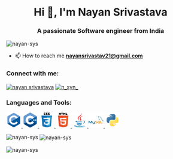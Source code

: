 





<h1 align="center">Hi 👋, I'm Nayan Srivastava</h1>
<h3 align="center">A passionate Software engineer from India</h3>

 

<p align="left"> <img src="https://komarev.com/ghpvc/?username=nayan-sys&label=Profile%20views&color=0e75b6&style=flat" alt="nayan-sys" /> </p>

- 📫 How to reach me **nayansrivastav21@gmail.com**



<h3 align="left">Connect with me:</h3>
<p align="left">
<a href="https://linkedin.com/in/nayan srivastava" target="blank"><img align="center" src="https://raw.githubusercontent.com/rahuldkjain/github-profile-readme-generator/master/src/images/icons/Social/linked-in-alt.svg" alt="nayan srivastava" height="30" width="40" /></a>
<a href="https://instagram.com/n_xyn_" target="blank"><img align="center" src="https://raw.githubusercontent.com/rahuldkjain/github-profile-readme-generator/master/src/images/icons/Social/instagram.svg" alt="n_xyn_" height="30" width="40" /></a>
</p>

<h3 align="left">Languages and Tools:</h3>
<p align="left"> <a href="https://www.cprogramming.com/" target="_blank" rel="noreferrer"> <img src="https://raw.githubusercontent.com/devicons/devicon/master/icons/c/c-original.svg" alt="c" width="40" height="40"/> </a> <a href="https://www.w3schools.com/cpp/" target="_blank" rel="noreferrer"> <img src="https://raw.githubusercontent.com/devicons/devicon/master/icons/cplusplus/cplusplus-original.svg" alt="cplusplus" width="40" height="40"/> </a> <a href="https://www.w3schools.com/css/" target="_blank" rel="noreferrer"> <img src="https://raw.githubusercontent.com/devicons/devicon/master/icons/css3/css3-original-wordmark.svg" alt="css3" width="40" height="40"/> </a> <a href="https://www.w3.org/html/" target="_blank" rel="noreferrer"> <img src="https://raw.githubusercontent.com/devicons/devicon/master/icons/html5/html5-original-wordmark.svg" alt="html5" width="40" height="40"/> </a> <a href="https://www.java.com" target="_blank" rel="noreferrer"> <img src="https://raw.githubusercontent.com/devicons/devicon/master/icons/java/java-original.svg" alt="java" width="40" height="40"/> </a> <a href="https://www.mysql.com/" target="_blank" rel="noreferrer"> <img src="https://raw.githubusercontent.com/devicons/devicon/master/icons/mysql/mysql-original-wordmark.svg" alt="mysql" width="40" height="40"/> </a> <a href="https://www.python.org" target="_blank" rel="noreferrer"> <img src="https://raw.githubusercontent.com/devicons/devicon/master/icons/python/python-original.svg" alt="python" width="40" height="40"/> </a> </p>

<p><img align="left" src="https://github-readme-stats.vercel.app/api/top-langs?username=nayan-sys&show_icons=true&locale=en&layout=compact" alt="nayan-sys" /></p>

<p>&nbsp;<img align="center" src="https://github-readme-stats.vercel.app/api?username=nayan-sys&show_icons=true&locale=en" alt="nayan-sys" /></p>

<p><img align="center" src="https://github-readme-streak-stats.herokuapp.com/?user=nayan-sys&" alt="nayan-sys" /></p>



